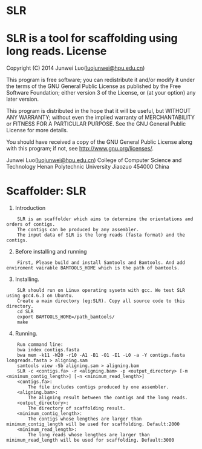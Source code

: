 # SLR
SLR is a tool for scaffolding using long reads.
License
=========

Copyright (C) 2014 Junwei Luo(luojunwei@hpu.edu.cn)

This program is free software; you can redistribute it and/or
modify it under the terms of the GNU General Public License
as published by the Free Software Foundation; either version 3
of the License, or (at your option) any later version.

This program is distributed in the hope that it will be useful,
but WITHOUT ANY WARRANTY; without even the implied warranty of
MERCHANTABILITY or FITNESS FOR A PARTICULAR PURPOSE.  See the
GNU General Public License for more details.

You should have received a copy of the GNU General Public License
along with this program; if not, see <http://www.gnu.org/licenses/>.

Junwei Luo(luojunwei@hpu.edu.cn)
College of Computer Science and Technology
Henan Polytechnic University
Jiaozuo
454000
China


Scaffolder: SLR
=================

1) Introduction
```
	SLR is an scaffolder which aims to determine the orientations and orders of contigs. 
	The contigs can be produced by any assembler.
	The input data of SLR is the long reads (fasta format) and the contigs.
```
2) Before installing and running
```
	First, Please build and install Samtools and Bamtools. And add enviroment vairable BAMTOOLS_HOME which is the path of bamtools.
```
3) Installing.
```
	SLR should run on Linux operating sysetm with gcc. We test SLR using gcc4.6.3 on Ubuntu.
	Create a main directory (eg:SLR). Copy all source code to this directory.
	cd SLR
	export BAMTOOLS_HOME=/path_bamtools/
	make
```
4) Running.
```
	Run command line: 
	bwa index contigs.fasta
	bwa mem -k11 -W20 -r10 -A1 -B1 -O1 -E1 -L0 -a -Y contigs.fasta longreads.fasta > aligning.sam
	samtools view -Sb aligning.sam > aligning.bam
	SLR -c <contigs.fa> -r <aligning.bam> -p <output_directory> [-m <minimum_contig_length>] [-n <minimum_read_length>]
	<contigs.fa>: 
		The file includes contigs produced by one assembler.
	<aligning.bam>:
		The aligning result between the contigs and the long reads.
	<output_directory>:
		The directory of scaffolding result.
	<minimum_contig_length>: 
		The contigs whose lengthes are larger than minimum_contig_length will be used for scaffolding. Default:2000
	<minimum_read_length>: 
		The long reads whose lengthes are larger than minimum_read_length will be used for scaffolding. Default:3000
```
